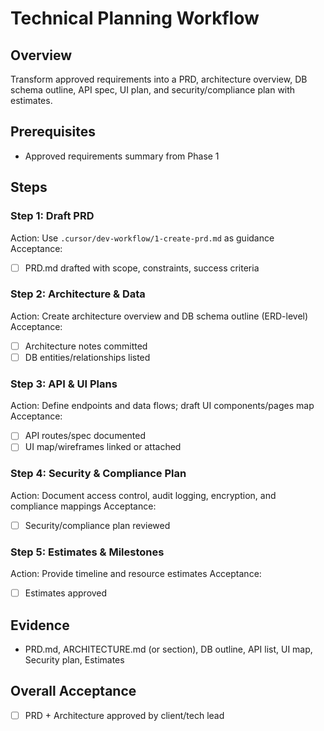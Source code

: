 # Technical Planning Workflow

## Overview
Transform approved requirements into a PRD, architecture overview, DB schema outline, API spec, UI plan, and security/compliance plan with estimates.

## Prerequisites
- Approved requirements summary from Phase 1

## Steps

### Step 1: Draft PRD
Action: Use `.cursor/dev-workflow/1-create-prd.md` as guidance
Acceptance:
- [ ] PRD.md drafted with scope, constraints, success criteria

### Step 2: Architecture & Data
Action: Create architecture overview and DB schema outline (ERD-level)
Acceptance:
- [ ] Architecture notes committed
- [ ] DB entities/relationships listed

### Step 3: API & UI Plans
Action: Define endpoints and data flows; draft UI components/pages map
Acceptance:
- [ ] API routes/spec documented
- [ ] UI map/wireframes linked or attached

### Step 4: Security & Compliance Plan
Action: Document access control, audit logging, encryption, and compliance mappings
Acceptance:
- [ ] Security/compliance plan reviewed

### Step 5: Estimates & Milestones
Action: Provide timeline and resource estimates
Acceptance:
- [ ] Estimates approved

## Evidence
- PRD.md, ARCHITECTURE.md (or section), DB outline, API list, UI map, Security plan, Estimates

## Overall Acceptance
- [ ] PRD + Architecture approved by client/tech lead